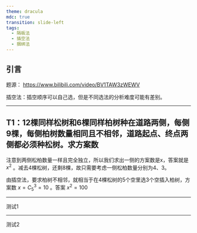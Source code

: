 ```yaml
---
theme: dracula
mdc: true
transition: slide-left
tags:
  - 隔板法
  - 插空法
  - 捆绑法
---
```


<SlidevPageRedirector />
<AutoSlide :timeList="[5, 8, 2.2]" />

## 引言

题源： https://www.bilibili.com/video/BV1TAW3zWEWV

插空法：插空顺序可以自己选，但是不同选法的分析难度可能有差别。

---

## T1：12棵同样松树和6棵同样柏树种在道路两侧，每侧9棵，每侧柏树数量相同且不相邻，道路起点、终点两侧都必须种松树。求方案数

注意到两侧松柏数量一样且完全独立，所以我们求出一侧的方案数是x，答案就是 $x^2$ 。减去4棵松树，还剩8棵，故只需要考虑一侧松柏数量分别为4、3。

由插空法，要求柏树不相邻，就相当于在4棵松树的5个空里选3个空插入柏树，方案数 $x = C_{5}^3 = 10$ 。答案 $x^2 = 100$

---

测试1

---

测试2
